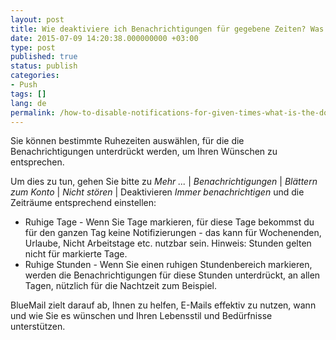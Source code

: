 ```yaml
---
layout: post
title: Wie deaktiviere ich Benachrichtigungen für gegebene Zeiten? Was ist die Option Nicht stören?
date: 2015-07-09 14:20:38.000000000 +03:00
type: post
published: true
status: publish
categories:
- Push
tags: []
lang: de
permalink: /how-to-disable-notifications-for-given-times-what-is-the-do-not-disturb-option/
---
```


Sie können bestimmte Ruhezeiten auswählen, für die die Benachrichtigungen unterdrückt werden, um Ihren Wünschen zu entsprechen.

Um dies zu tun, gehen Sie bitte zu *Mehr ...* \| *Benachrichtigungen* \| *Blättern zum Konto* \| *Nicht stören* \| Deaktivieren *Immer benachrichtigen* und die Zeiträume entsprechend einstellen:

* Ruhige Tage - Wenn Sie Tage markieren, für diese Tage bekommst du für den ganzen Tag keine Notifizierungen - das kann für Wochenenden, Urlaube, Nicht Arbeitstage etc. nutzbar sein. Hinweis: Stunden gelten nicht für markierte Tage.
* Ruhige Stunden - Wenn Sie einen ruhigen Stundenbereich markieren, werden die Benachrichtigungen für diese Stunden unterdrückt, an allen Tagen, nützlich für die Nachtzeit zum Beispiel.

BlueMail zielt darauf ab, Ihnen zu helfen, E-Mails effektiv zu nutzen, wann und wie Sie es wünschen und Ihren Lebensstil und Bedürfnisse unterstützen.
